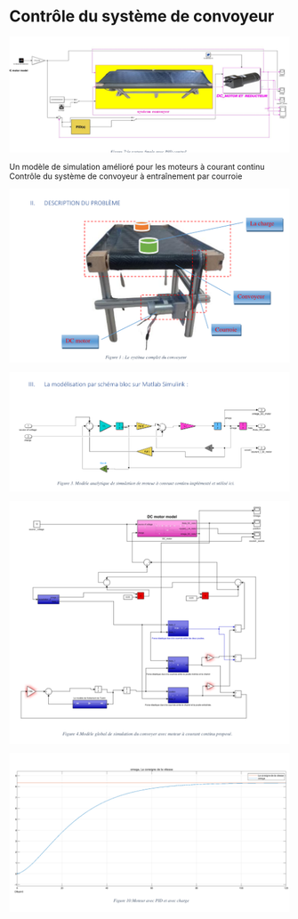 
# Contrôle du système de convoyeur
![Alt Text](https://github.com/arabio-arab/Contr-le-du-syst-me-de-convoyeur-_SIMULINK/blob/arabio-arab-patch-1/Screenshot%20from%202024-11-05%2020-28-33.png)


Un modèle de simulation amélioré pour les moteurs à courant continu Contrôle du système de convoyeur à entraînement par courroie

![Alt Text](https://github.com/arabio-arab/Contr-le-du-syst-me-de-convoyeur-_SIMULINK/blob/arabio-arab-patch-1/1.png)

![Alt Text](https://github.com/arabio-arab/Contr-le-du-syst-me-de-convoyeur-_SIMULINK/blob/arabio-arab-patch-1/2.png)

![Alt Text](https://github.com/arabio-arab/Contr-le-du-syst-me-de-convoyeur-_SIMULINK/blob/arabio-arab-patch-1/3.png
)

![Alt Text](https://github.com/arabio-arab/Contr-le-du-syst-me-de-convoyeur-_SIMULINK/blob/arabio-arab-patch-1/4.png)
